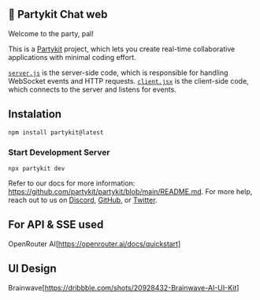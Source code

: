 ## 🎈 Partykit Chat web

Welcome to the party, pal!

This is a [Partykit](https://partykit.io) project, which lets you create real-time collaborative applications with minimal coding effort.

[`server.js`](./src/server.js) is the server-side code, which is responsible for handling WebSocket events and HTTP requests. [`client.jsx`](./src/client.jsx) is the client-side code, which connects to the server and listens for events.

## Instalation 

```npm install partykit@latest```

### Start Development Server

```npx partykit dev```



Refer to our docs for more information: https://github.com/partykit/partykit/blob/main/README.md. For more help, reach out to us on [Discord](https://discord.gg/g5uqHQJc3z), [GitHub](https://github.com/partykit/partykit), or [Twitter](https://twitter.com/partykit_io).

## For  API & SSE used  
OpenRouter AI[https://openrouter.ai/docs/quickstart]

## UI Design
Brainwave[https://dribbble.com/shots/20928432-Brainwave-AI-UI-Kit]
